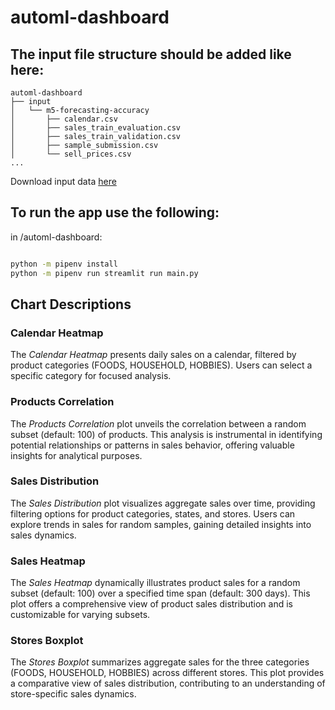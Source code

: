 # automl-dashboard

## The input file structure should be added like here: 
```
automl-dashboard
├── input
│   └── m5-forecasting-accuracy
│       ├── calendar.csv
│       ├── sales_train_evaluation.csv
│       ├── sales_train_validation.csv
│       ├── sample_submission.csv
│       └── sell_prices.csv
...
```
Download input data [here](https://www.kaggle.com/competitions/m5-forecasting-accuracy/data)

## To run the app use the following:

in /automl-dashboard:

```bash

python -m pipenv install
python -m pipenv run streamlit run main.py
```
## Chart Descriptions

### Calendar Heatmap
The *Calendar Heatmap* presents daily sales on a calendar, filtered by product categories (FOODS, HOUSEHOLD, HOBBIES). Users can select a specific category for focused analysis.

### Products Correlation
The *Products Correlation* plot unveils the correlation between a random subset (default: 100) of products. This analysis is instrumental in identifying potential relationships or patterns in sales behavior, offering valuable insights for analytical purposes.

### Sales Distribution
The *Sales Distribution* plot visualizes aggregate sales over time, providing filtering options for product categories, states, and stores. Users can explore trends in sales for random samples, gaining detailed insights into sales dynamics.

### Sales Heatmap
The *Sales Heatmap* dynamically illustrates product sales for a random subset (default: 100) over a specified time span (default: 300 days). This plot offers a comprehensive view of product sales distribution and is customizable for varying subsets.

### Stores Boxplot
The *Stores Boxplot* summarizes aggregate sales for the three categories (FOODS, HOUSEHOLD, HOBBIES) across different stores. This plot provides a comparative view of sales distribution, contributing to an understanding of store-specific sales dynamics.
